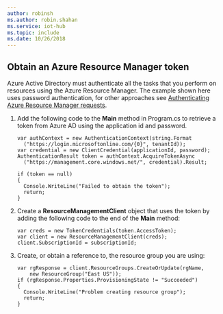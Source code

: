 ```yaml
---
author: robinsh
ms.author: robin.shahan
ms.service: iot-hub
ms.topic: include
ms.date: 10/26/2018
---
```

## Obtain an Azure Resource Manager token
Azure Active Directory must authenticate all the tasks that you perform on resources using the Azure Resource Manager. The example shown here uses password authentication, for other approaches see [Authenticating Azure Resource Manager requests][lnk-authenticate-arm].

1. Add the following code to the **Main** method in Program.cs to retrieve a token from Azure AD using the application id and password.
   
    ```
    var authContext = new AuthenticationContext(string.Format  
      ("https://login.microsoftonline.com/{0}", tenantId));
    var credential = new ClientCredential(applicationId, password);
    AuthenticationResult token = authContext.AcquireTokenAsync
      ("https://management.core.windows.net/", credential).Result;
   
    if (token == null)
    {
      Console.WriteLine("Failed to obtain the token");
      return;
    }
    ```
2. Create a **ResourceManagementClient** object that uses the token by adding the following code to the end of the **Main** method:
   
    ```
    var creds = new TokenCredentials(token.AccessToken);
    var client = new ResourceManagementClient(creds);
    client.SubscriptionId = subscriptionId;
    ```
3. Create, or obtain a reference to, the resource group you are using:
   
    ```
    var rgResponse = client.ResourceGroups.CreateOrUpdate(rgName,
        new ResourceGroup("East US"));
    if (rgResponse.Properties.ProvisioningState != "Succeeded")
    {
      Console.WriteLine("Problem creating resource group");
      return;
    }
    ```

[lnk-authenticate-arm]: https://msdn.microsoft.com/library/azure/dn790557.aspx
